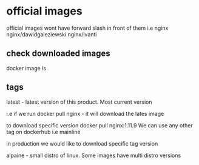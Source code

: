 # official images
official images wont have forward slash in front of them i.e
nginx
nginx/dawidgaleziewski
nginx/ivanti

## check downloaded images
docker image ls

## tags
latest - latest version of this product. Most current version

i.e if we run
docker pull nginx - it will download the lates image

to download specific version
docker pull nginx:1.11.9
We can use any other tag on dockerhub i.e mainline

in production we would like to download specific tag version

alpaine - small distro of linux. Some images have multi distro versions